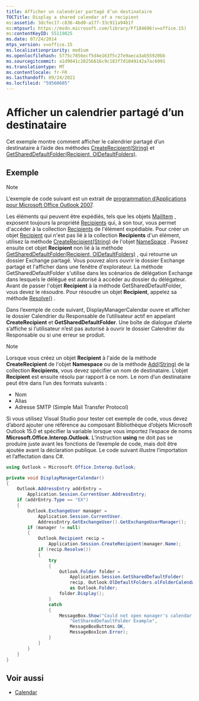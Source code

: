 ```yaml
---
title: Afficher un calendrier partagé d’un destinataire
TOCTitle: Display a shared calendar of a recipient
ms:assetid: 3dcfec17-c836-4bd0-a177-33c911a94b1f
ms:mtpsurl: https://msdn.microsoft.com/library/Ff184606(v=office.15)
ms:contentKeyID: 55119825
ms.date: 07/24/2014
mtps_version: v=office.15
ms.localizationpriority: medium
ms.openlocfilehash: 5775c7856ecf5d4e163f5c27e9aeca3ab55920bb
ms.sourcegitcommit: a1d9041c20256616c9c183f7d1049142a7ac6991
ms.translationtype: MT
ms.contentlocale: fr-FR
ms.lasthandoff: 09/24/2021
ms.locfileid: "59560605"
---
```

# <a name="display-a-shared-calendar-of-a-recipient"></a>Afficher un calendrier partagé d’un destinataire

Cet exemple montre comment afficher le calendrier partagé d’un destinataire à l’aide des méthodes [CreateRecipient(String)](https://msdn.microsoft.com/library/bb609962\(v=office.15\)) et [GetSharedDefaultFolder(Recipient, OlDefaultFolders)](https://msdn.microsoft.com/library/bb644850\(v=office.15\)).

## <a name="example"></a>Exemple

> [!NOTE] 
> L’exemple de code suivant est un extrait de [programmation d’Applications pour Microsoft Office Outlook 2007](https://www.amazon.com/gp/product/0735622493?ie=UTF8&tag=msmsdn-20&linkCode=as2&camp=1789&creative=9325&creativeASIN=0735622493).

Les éléments qui peuvent être expédiés, tels que les objets [MailItem](https://msdn.microsoft.com/library/bb643865\(v=office.15\)) , exposent toujours la propriété [Recipients](https://msdn.microsoft.com/library/bb646686\(v=office.15\)) qui, à son tour, vous permet d'accéder à la collection [Recipients](https://msdn.microsoft.com/library/bb646361\(v=office.15\)) de l'élément expédiable. Pour créer un objet [Recipient](https://msdn.microsoft.com/library/bb624370\(v=office.15\)) qui n'est pas lié à la collection **Recipients** d'un élément, utilisez la méthode [CreateRecipient(String)](https://msdn.microsoft.com/library/bb609962\(v=office.15\)) de l'objet [NameSpace](https://msdn.microsoft.com/library/bb645857\(v=office.15\)) . Passez ensuite cet objet **Recipient** non lié à la méthode [GetSharedDefaultFolder(Recipient, OlDefaultFolders)](https://msdn.microsoft.com/library/bb644850\(v=office.15\)) , qui retourne un dossier Exchange partagé. Vous pouvez alors ouvrir le dossier Exchange partagé et l'afficher dans une fenêtre d'explorateur. La méthode GetSharedDefaultFolder s'utilise dans les scénarios de délégation Exchange dans lesquels le délégué est autorisé à accéder au dossier du délégateur. Avant de passer l'objet **Recipient** à la méthode GetSharedDefaultFolder, vous devez le résoudre. Pour résoudre un objet **Recipient**, appelez sa méthode [Resolve()](https://msdn.microsoft.com/library/bb624165\(v=office.15\)) .

Dans l’exemple de code suivant, DisplayManagerCalendar ouvre et afficher le dossier Calendrier du Responsable de l’utilisateur actif en appelant **CreateRecipient** et **GetSharedDefaultFolder**. Une boîte de dialogue d’alerte s’affiche si l’utilisateur n’est pas autorisé à ouvrir le dossier Calendrier du Responsable ou si une erreur se produit. 


> [!NOTE]
> Lorsque vous créez un objet **Recipient** à l'aide de la méthode **CreateRecipient** de l'objet **Namespace** ou de la méthode [Add(String)](https://msdn.microsoft.com/library/bb612668(v=office.15)) de la collection **Recipients**, vous devez spécifier un nom de destinataire. L’objet **Recipient** est ensuite résolu par rapport à ce nom. Le nom d’un destinataire peut être dans l’un des formats suivants :
> - Nom
> - Alias
> - Adresse SMTP (Simple Mail Transfer Protocol)

Si vous utilisez Visual Studio pour tester cet exemple de code, vous devez d’abord ajouter une référence au composant Bibliothèque d’objets Microsoft Outlook 15.0 et spécifier la variable lorsque vous importez l’espace de noms **Microsoft.Office.Interop.Outlook**. L’instruction **using** ne doit pas se produire juste avant les fonctions de l’exemple de code, mais doit être ajoutée avant la déclaration publique. Le code suivant illustre l’importation et l’affectation dans C\#.

```csharp
using Outlook = Microsoft.Office.Interop.Outlook;
```

```csharp
private void DisplayManagerCalendar()
{
    Outlook.AddressEntry addrEntry =
        Application.Session.CurrentUser.AddressEntry;
    if (addrEntry.Type == "EX")
    {
        Outlook.ExchangeUser manager =
            Application.Session.CurrentUser.
            AddressEntry.GetExchangeUser().GetExchangeUserManager();
        if (manager != null)
        {
            Outlook.Recipient recip =
                Application.Session.CreateRecipient(manager.Name);
            if (recip.Resolve())
            {
                try
                {
                    Outlook.Folder folder =
                        Application.Session.GetSharedDefaultFolder(
                        recip, Outlook.OlDefaultFolders.olFolderCalendar)
                        as Outlook.Folder;
                    folder.Display();
                }
                catch
                {
                    MessageBox.Show("Could not open manager's calendar.",
                        "GetSharedDefaultFolder Example",
                        MessageBoxButtons.OK,
                        MessageBoxIcon.Error);
                }
            }
        }
    }
}
```

## <a name="see-also"></a>Voir aussi

- [Calendar](calendar.md)

